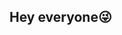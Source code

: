 ## Hey everyone😜

<!--
**ventosl/ventosl** is a ✨ _special_ ✨ repository because its `README.md` (this file) appears on your GitHub profile.


- 🔭 I’m currently working on new cool things!
- 🌱 I’m currently learning how to code!
- 🤔 I’m looking for help with my student dvelopment pack 😪
- 💬 Ask me about myself!
- 📫 How to reach me: ventosl@miamioh.edu 
- 😄 Pronouns: she / her
- ⚡ Something intersting about me is that I play for the Miami Field hockey team on division one!
-->
